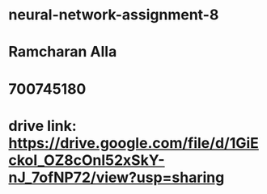 # neural-network-assignment-8
# Ramcharan Alla
# 700745180
# drive link: https://drive.google.com/file/d/1GiEckoI_OZ8cOnl52xSkY-nJ_7ofNP72/view?usp=sharing
